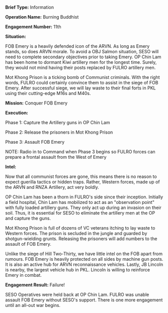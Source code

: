 __Brief Type:__ Information

__Operation Name:__ Burning Buddhist

__Engagement Number:__ 11th

__Situation:__

FOB Emery is a heavily defended icon of the ARVN. As long as Emery stands, so does ARVN morale. To avoid a OBJ Salmon situation, SESO will need to complete secondary objectives prior to taking Emery. OP Chin Lam has been home to dormant Kiwi artillery men for the longest time. Surely, they would not mind having their posts replaced by FULRO artillery men. 

Mot Khong Prison is a ticking bomb of Communist criminals. With the right words, FULRO could certainly convince them to assist in the siege of FOB Emery. After successful siege, we will lay waste to their final forts in PKL using their cutting-edge M16s and M40s.

__Mission:__ Conquer FOB Emery

__Execution:__

Phase 1: Capture the Artillery guns in OP Chin Lam

Phase 2: Release the prisoners in Mot Khong Prison

Phase 3: Assault FOB Emery

NOTE: Radio in to Command when Phase 3 begins so FULRO forces can prepare a frontal assault from the West of Emery

__Intel:__

Now that all communist forces are gone, this means there is no reason to expect guerilla tactics or hidden traps. Rather, Western forces, made up of the ARVN and RNZA Artillery, act very boldly.

OP Chin Lam has been a thorn in FULRO's side since their inception. Initially a field hospital, Chin Lam has mobilized to act as an "observation point" with fully loaded artillery guns. They only act up during an invasion on their soil. Thus, it is essential for SESO to eliminate the artillery men at the OP and capture the guns.

Mot Khong Prison is full of dozens of VC veterans itching to lay waste to Western forces. The prison is secluded in the jungle and guarded by shotgun-wielding grunts. Releasing the prisoners will add numbers to the assault of FOB Emery.

Unlike the siege of Hill Two-Thirty, we have little intel on the FOB apart from rumours. FOB Emery is heavily protected on all sides by machine gun posts. It is also an active hub for ARVN reconnaissance vehicles. Lastly, JB Lincoln is nearby, the largest vehicle hub in PKL. Lincoln is willing to reinforce Emery in combat.

__Engagement Result:__ Failure!

SESO Operatives were held back at OP Chin Lam. FULRO was unable assault FOB Emery without SESO's support. There is one more engagement until an all-out war begins.